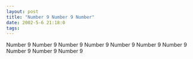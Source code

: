 ```yaml
---
layout: post
title: "Number 9 Number 9 Number"
date: 2002-5-6 21:18:0
tags: 
---
```


Number 9 Number 9 Number 9 Number 9 Number 9 Number 9 Number 9 Number 9 Number 9 Number 9

